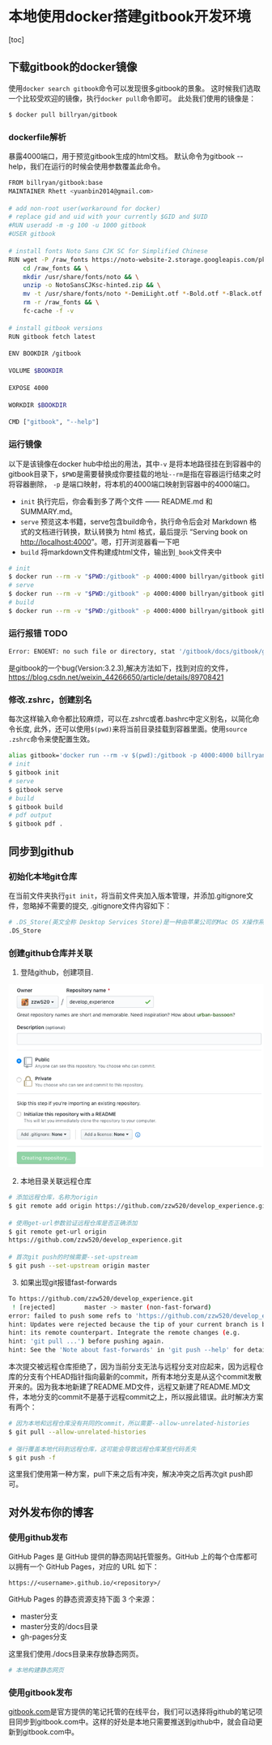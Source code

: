 # 本地使用docker搭建gitbook开发环境

[toc]

## 下载gitbook的docker镜像

使用`docker search gitbook`命令可以发现很多gitbook的景象。
这时候我们选取一个比较受欢迎的镜像，执行`docker pull`命令即可。
此处我们使用的镜像是：

```bash
$ docker pull billryan/gitbook
```

### dockerfile解析

暴露4000端口，用于预览gitbook生成的html文档。
默认命令为gitbook --help，我们在运行的时候会使用参数覆盖此命令。

```bash
FROM billryan/gitbook:base
MAINTAINER Rhett <yuanbin2014@gmail.com>

# add non-root user(workaround for docker)
# replace gid and uid with your currently $GID and $UID
#RUN useradd -m -g 100 -u 1000 gitbook
#USER gitbook

# install fonts Noto Sans CJK SC for Simplified Chinese
RUN wget -P /raw_fonts https://noto-website-2.storage.googleapis.com/pkgs/NotoSansCJKsc-hinted.zip && \
    cd /raw_fonts && \
    mkdir /usr/share/fonts/noto && \
    unzip -o NotoSansCJKsc-hinted.zip && \
    mv -t /usr/share/fonts/noto *-DemiLight.otf *-Bold.otf *-Black.otf && \
    rm -r /raw_fonts && \
    fc-cache -f -v

# install gitbook versions
RUN gitbook fetch latest

ENV BOOKDIR /gitbook

VOLUME $BOOKDIR

EXPOSE 4000

WORKDIR $BOOKDIR

CMD ["gitbook", "--help"]
```

### 运行镜像

以下是该镜像在docker hub中给出的用法，其中`-v` 是将本地路径挂在到容器中的gitbook目录下，`$PWD`是需要替换成你要挂载的地址`--rm`是指在容器运行结束之时将容器删除，  `-p`  是端口映射，将本机的4000端口映射到容器中的4000端口。

- `init` 执行完后，你会看到多了两个文件 —— README.md 和 SUMMARY.md。
- `serve` 预览这本书籍，serve包含build命令，执行命令后会对 Markdown 格式的文档进行转换，默认转换为 html 格式，最后提示 “Serving book on [http://localhost:4000](http://localhost:4000/)”。嗯，打开浏览器看一下吧
- `build` 将markdown文件构建成html文件，输出到`_book`文件夹中

```bash
# init
$ docker run --rm -v "$PWD:/gitbook" -p 4000:4000 billryan/gitbook gitbook init
# serve
$ docker run --rm -v "$PWD:/gitbook" -p 4000:4000 billryan/gitbook gitbook serve
# build
$ docker run --rm -v "$PWD:/gitbook" -p 4000:4000 billryan/gitbook gitbook build
```

### 运行报错 TODO

```bash
Error: ENOENT: no such file or directory, stat '/gitbook/docs/gitbook/gitbook-plugin-fontsettings/fontsettings.js'
```

是gitbook的一个bug(Version:3.2.3),解决方法如下，找到对应的文件，
https://blog.csdn.net/weixin_44266650/article/details/89708421

### 修改.zshrc，创建别名

每次这样输入命令都比较麻烦，可以在.zshrc或者.bashrc中定义别名，以简化命令长度,
此外，还可以使用`$(pwd)`来将当前目录挂载到容器里面。使用`source .zshrc`命令来使配置生效。

```bash
alias gitbook='docker run --rm -v $(pwd):/gitbook -p 4000:4000 billryan/gitbook gitbook'
# init
$ gitbook init
# serve
$ gitbook serve
# build
$ gitbook build
# pdf output
$ gitbook pdf .
```

## 同步到github

### 初始化本地git仓库

在当前文件夹执行`git init`，将当前文件夹加入版本管理，并添加.gitignore文件，忽略掉不需要的提交,
.gitignore文件内容如下：

```bash
# .DS_Store(英文全称 Desktop Services Store)是一种由苹果公司的Mac OS X操作系统所创造的隐藏文件，目的在于存贮目录的自定义属性，例如文件们的图标位置或者是背景色的选择。相当于 Windows 下的 desktop.ini
.DS_Store
```



### 创建github仓库并关联

1. 登陆github，创建项目.

![image-20200405231924715](本地使用docker搭建gitbook开发环境.assets/image-20200405231924715.png)

2. 本地目录关联远程仓库

```bash
# 添加远程仓库，名称为origin
$ git remote add origin https://github.com/zzw520/develop_experience.git

# 使用get-url参数验证远程仓库是否正确添加
$ git remote get-url origin
https://github.com/zzw520/develop_experience.git

# 首次git push的时候需要--set-upstream
$ git push --set-upstream origin master
```

3. 如果出现git报错fast-forwards

```bash
To https://github.com/zzw520/develop_experience.git
 ! [rejected]        master -> master (non-fast-forward)
error: failed to push some refs to 'https://github.com/zzw520/develop_experience.git'
hint: Updates were rejected because the tip of your current branch is behind
hint: its remote counterpart. Integrate the remote changes (e.g.
hint: 'git pull ...') before pushing again.
hint: See the 'Note about fast-forwards' in 'git push --help' for details.
```

本次提交被远程仓库拒绝了，因为当前分支无法与远程分支对应起来，因为远程仓库的分支有个HEAD指针指向最新的commit，所有本地分支是从这个commit发散开来的。因为我本地新建了README.MD文件，远程又新建了README.MD文件，本地分支的commit不是基于远程commit之上，所以报此错误。此时解决方案有两个：

```bash
# 因为本地和远程仓库没有共同的commit，所以需要--allow-unrelated-histories
$ git pull --allow-unrelated-histories

# 强行覆盖本地代码到远程仓库，这可能会导致远程仓库某些代码丢失
$ git push -f
```

这里我们使用第一种方案，pull下来之后有冲突，解决冲突之后再次git push即可。



## 对外发布你的博客

### 使用github发布

GitHub Pages 是 GitHub 提供的静态网站托管服务。GitHub 上的每个仓库都可以拥有一个 GitHub Pages，对应的 URL 如下：

```bas
https://<username>.github.io/<repository>/
```

GitHub Pages 的静态资源支持下面 3 个来源：

- master分支
- master分支的/docs目录
- gh-pages分支

这里我们使用./docs目录来存放静态网页。

```bash
# 本地构建静态网页
```





### 使用gitbook发布

[gitbook.com](https://www.gitbook.com)是官方提供的笔记托管的在线平台，我们可以选择将github的笔记项目同步到gitbook.com中。这样的好处是本地只需要推送到github中，就会自动更新到gitbook.com中。





